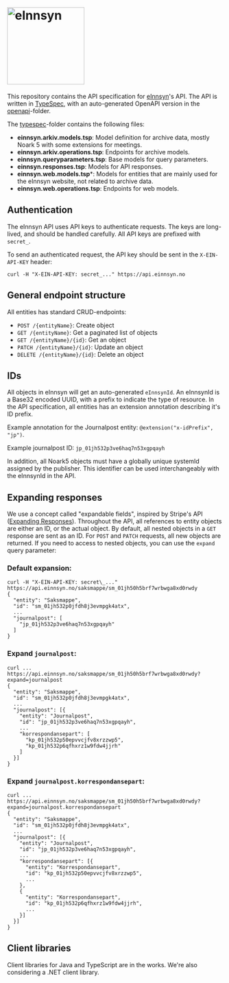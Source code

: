 # <img src="https://einnsyn.no/8ebf89f8e40d3eb75183.svg" width="180px" alt="eInnsyn"/>

This repository contains the API specification for [eInnsyn](https://einnsyn.no)'s API. The API is written in [TypeSpec](https://typespec.io), with an auto-generated OpenAPI version in the [openapi](openapi)-folder.

The [typespec](typespec)-folder contains the following files:
- **einnsyn.arkiv.models.tsp**: Model definition for archive data, mostly  Noark 5 with some extensions for meetings.
- **einnsyn.arkiv.operations.tsp**: Endpoints for archive models.
- **einnsyn.queryparameters.tsp**: Base models for query parameters.
- **einnsyn.responses.tsp**: Models for API responses.
- **einnsyn.web.models.tsp***: Models for entities that are mainly used for the eInnsyn website, not related to archive data.
- **einnsyn.web.operations.tsp**: Endpoints for web models.


## Authentication

The eInnsyn API uses API keys to authenticate requests. The keys are long-lived, and should be handled carefully. All API keys are prefixed with `secret_`.

To send an authenticated request, the API key should be sent in the `X-EIN-API-KEY` header:

```
curl -H "X-EIN-API-KEY: secret_..." https://api.einnsyn.no
```

## General endpoint structure

All entities has standard CRUD-endpoints:
- `POST /{entityName}`: Create object
- `GET /{entityName}`: Get a paginated list of objects
- `GET /{entityName}/{id}`: Get an object
- `PATCH /{entityName}/{id}`: Update an object
- `DELETE /{entityName}/{id}`: Delete an object

## IDs

All objects in eInnsyn will get an auto-generated `eInnsynId`. An eInnsynId is a Base32 encoded UUID, with a prefix to indicate the type of resource. In the API specification, all entities has an extension annotation describing it's ID prefix.

Example annotation for the Journalpost entity: `@extension("x-idPrefix", "jp")`.

Example journalpost ID: `jp_01jh532p3ve6haq7n53xgpqayh`

In addition, all Noark5 objects must have a globally unique systemId assigned by the publisher. This identifier can be used interchangeably with the eInnsynId in the API.

## Expanding responses

We use a concept called "expandable fields", inspired by Stripe's API ([Expanding Responses](https://docs.stripe.com/api/expanding_objects)). Throughout the API, all references to entity objects are either an ID, or the actual object. By default, all nested objects in a `GET` response are sent as an ID. For `POST` and `PATCH` requests, all new objects are returned. If you need to access to nested objects, you can use the `expand` query parameter:

### Default expansion:

```
curl -H "X-EIN-API-KEY: secret\_..." https://api.einnsyn.no/saksmappe/sm_01jh50h5brf7wrbwga8xd0rwdy
{
  "entity": "Saksmappe", 
  "id": "sm_01jh532p0jfdh8j3evmpgk4atx",
  ...
  "journalpost": [
    "jp_01jh532p3ve6haq7n53xgpqayh"
  ]
}
```

### Expand `journalpost`:

```
curl ... https://api.einnsyn.no/saksmappe/sm_01jh50h5brf7wrbwga8xd0rwdy?expand=journalpost
{
  "entity": "Saksmappe",
  "id": "sm_01jh532p0jfdh8j3evmpgk4atx",
  ...
  "journalpost": [{
    "entity": "Journalpost",
    "id": "jp_01jh532p3ve6haq7n53xgpqayh",
    ...
    "korrespondansepart": [
      "kp_01jh532p50epvvcjfv8xrzzwp5",
      "kp_01jh532p6qfhxrz1w9fdw4jjrh"
    ]
  }]
}
```

### Expand `journalpost.korrespondansepart`:

```
curl ... https://api.einnsyn.no/saksmappe/sm_01jh50h5brf7wrbwga8xd0rwdy?expand=journalpost.korrespondansepart
{
  "entity": "Saksmappe",
  "id": "sm_01jh532p0jfdh8j3evmpgk4atx",
  ...
  "journalpost": [{
    "entity": "Journalpost",
    "id": "jp_01jh532p3ve6haq7n53xgpqayh",
    ...
    "korrespondansepart": [{
      "entity": "Korrespondansepart",
      "id": "kp_01jh532p50epvvcjfv8xrzzwp5",
      ...
    },
    {
      "entity": "Korrespondansepart",
      "id": "kp_01jh532p6qfhxrz1w9fdw4jjrh",
      ...
    }]
  }]
}
```

## Client libraries

Client libraries for Java and TypeScript are in the works. We're also considering a .NET client library.

